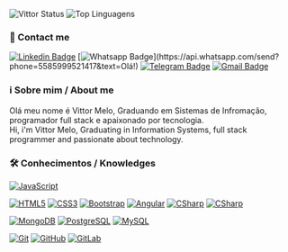 ![Vittor Status](https://github-readme-stats.vercel.app/api?username=VittorMe&show_icons=true)
![Top Linguagens](https://github-readme-stats.vercel.app/api/top-langs/?username=VittorMe&layout=compact)


### 📲 Contact me

[![Linkedin Badge](https://img.shields.io/badge/-LinkedIn-blue?style=flat-square&logo=Linkedin&logoColor=white&link=https://www.linkedin.com/in/vittor-melo-3258b313a/)](https://www.linkedin.com/in/vittor-melo-3258b313a/)
[![Whatsapp Badge](https://img.shields.io/badge/-Whatsapp-4CA143?style=flat-square&labelColor=4CA143&logo=whatsapp&logoColor=white&link=https://api.whatsapp.com/send?phone=5585999521417&text=Olá!)](https://api.whatsapp.com/send?phone=5585999521417&text=Olá!)
[![Telegram Badge](https://img.shields.io/badge/-Telegram-1ca0f1?style=flat-square&labelColor=1ca0f1&logo=telegram&logoColor=white&link=https://t.me/VittorMe)](https://t.me/VittorMe)
[![Gmail Badge](https://img.shields.io/badge/-Gmail-c14438?style=flat-square&logo=Gmail&logoColor=white&link=mailto:vittordemelo@gmail.com)](mailto:vittordemelo@gmail.com)

### ℹ️ Sobre mim / About me
Olá meu nome é Vittor Melo, Graduando em Sistemas de Infromação, programador full stack e apaixonado por tecnologia. 
</br>
Hi, i'm Vittor Melo, Graduating in Information Systems, full stack programmer and passionate about technology.

### 🛠 Conhecimentos / Knowledges

[![JavaScript](https://img.shields.io/badge/-JavaScript-black?style=flat-square&logo=javascript&link=https://www.linkedin.com/in/vittor-melo-3258b313a/)](https://www.linkedin.com/in/vittor-melo-3258b313a/)

[![HTML5](https://img.shields.io/badge/-HTML5-E34F26?style=flat-square&logo=html5&logoColor=white&link=https://www.linkedin.com/in/vittor-melo-3258b313a/)](https://www.linkedin.com/in/vittor-melo-3258b313a/)
[![CSS3](https://img.shields.io/badge/-CSS3-1572B6?style=flat-square&logo=css3&link=https://www.linkedin.com/in/vittor-melo-3258b313a/)](https://www.linkedin.com/in/vittor-melo-3258b313a/)
[![Bootstrap](https://img.shields.io/badge/-Bootstrap-563D7C?style=flat-square&logo=bootstrap&link=https://www.linkedin.com/in/vittor-melo-3258b313a/)](https://www.linkedin.com/in/vittor-melo-3258b313a/)
[![Angular](https://img.shields.io/badge/-Angular-e80317?style=flat-square&logo=Angular&link=https://www.linkedin.com/in/vittor-melo-3258b313a/)](https://www.linkedin.com/in/vittor-melo-3258b313a/)
[![CSharp](https://img.shields.io/badge/-C%20Sharp-563D7C?style=flat-square&logo=csharp&link=https://www.linkedin.com/in/vittor-melo-3258b313a/)](https://www.linkedin.com/in/vittor-melo-3258b313a/)
[![CSharp](https://img.shields.io/badge/-.NET-563D7C?style=flat-square&logo=dotnet&link=https://www.linkedin.com/in/vittor-melo-3258b313a/)](https://www.linkedin.com/in/vittor-melo-3258b313a/)



[![MongoDB](https://img.shields.io/badge/-SQL%20Server-181717?style=flat-square&logo=microsoft-sql-server&link=https://www.linkedin.com/in/vittor-melo-3258b313a/)](https://www.linkedin.com/in/vittor-melo-3258b313a/)
[![PostgreSQL](https://img.shields.io/badge/-PostgreSQL-181717?style=flat-square&logo=postgresql&link=https://www.linkedin.com/in/vittor-melo-3258b313a/)](https://www.linkedin.com/in/vittor-melo-3258b313a/)
[![MySQL](https://img.shields.io/badge/-MySQL-181717?style=flat-square&logo=mysql&link=https://www.linkedin.com/in/vittor-melo-3258b313a/)](https://www.linkedin.com/in/vittor-melo-3258b313a/)

[![Git](https://img.shields.io/badge/-Git-black?style=flat-square&logo=git&link=https://www.linkedin.com/in/vittor-melo-3258b313a/)](https://www.linkedin.com/in/vittor-melo-3258b313a/)
[![GitHub](https://img.shields.io/badge/-GitHub-181717?style=flat-square&logo=github&link=https://www.linkedin.com/in/vittor-melo-3258b313a/)](https://www.linkedin.com/in/vittor-melo-3258b313a/)
[![GitLab](https://img.shields.io/badge/-GitLab-181717?style=flat-square&logo=gitlab&link=https://www.linkedin.com/in/vittor-melo-3258b313a/)](https://www.linkedin.com/in/vittor-melo-3258b313a/)
